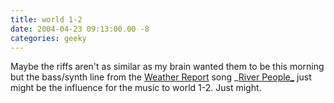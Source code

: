 ```yaml
---
title: world 1-2
date: 2004-04-23 09:13:00.00 -8
categories: geeky
---
```

Maybe the riffs aren't as similar as my brain wanted them to be this morning but the bass/synth line from the [Weather Report](http://www.jacopastorius.com/music/essential/wr_mrgone.asp) song _[River People_](http://www.amazon.com/exec/obidos/tg/detail/-/B0000027EW/qid=1082725990/sr=8-4/ref=sr_8_4/104-3859357-8679106?v=glance&s=music&n=507846) just might be the influence for the music to world 1-2. Just might.
